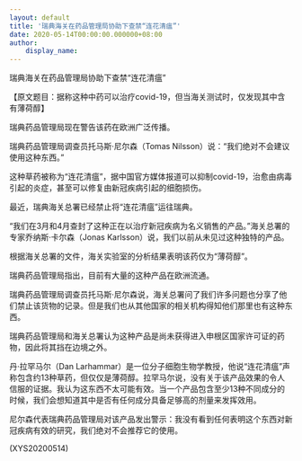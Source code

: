 ```yaml
---
layout: default
title: '瑞典海关在药品管理局协助下查禁“连花清瘟”'
date: 2020-05-14T00:00:00.000000+08:00
author:
    display_name: 
---
```


瑞典海关在药品管理局协助下查禁“连花清瘟”

【原文题目：据称这种中药可以治疗covid-19，但当海关测试时，仅发现其中含有薄荷醇】

瑞典药品管理局现在警告该药在欧洲广泛传播。

瑞典药品管理局调查员托马斯·尼尔森（Tomas Nilsson）说：“我们绝对不会建议使用这种东西。”

这种草药被称为“连花清瘟”，据中国官方媒体报道可以抑制covid-19，治愈由病毒引起的炎症，甚至可以修复由新冠疾病引起的细胞损伤。

最近，瑞典海关总署已经禁止将“连花清瘟”运往瑞典。

“我们在3月和4月查封了这种正在以治疗新冠疾病为名义销售的产品。”海关总署的专家乔纳斯·卡尔森（Jonas Karlsson）说，我们以前从未见过这种独特的产品。

根据海关总署的文件，海关实验室的分析结果表明该药仅为“薄荷醇”。

瑞典药品管理局指出，目前有大量的这种产品在欧洲流通。

瑞典药品管理局调查员托马斯·尼尔森说，海关总署问了我们许多问题也分享了他们禁止该货物的记录。但是我们也从其他国家的相关机构得知他们那里也有这种东西。

瑞典药品管理局和海关总署认为这种产品是尚未获得进入申根区国家许可证的药物，因此将其挡在边境之外。

丹·拉罕马尔（Dan Larhammar）是一位分子细胞生物学教授，他说“连花清瘟”声称包含约13种草药，但仅仅是薄荷醇。拉罕马尔说，没有关于该产品效果的令人信服的证据。我认为这东西不太可能有效。当一个产品包含至少13种不同成分的时候，我们会想知道其中是否有任何成分具备足够高的剂量来发挥效用。

尼尔森代表瑞典药品管理局对该产品发出警示：我没有看到任何表明这个东西对新冠疾病有效的研究，我们绝对不会推荐它的使用。

(XYS20200514)

